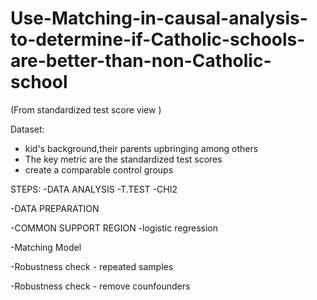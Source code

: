 # Use-Matching-in-causal-analysis-to-determine-if-Catholic-schools-are-better-than-non-Catholic-school

(From standardized test score view )

Dataset:
- kid's background,their parents upbringing among others
- The key metric are the standardized test scores
- create a comparable control groups

STEPS:
-DATA ANALYSIS
  -T.TEST
  -CHI2
 
-DATA PREPARATION

-COMMON SUPPORT REGION 
  -logistic regression
 
-Matching Model

-Robustness check - repeated samples

-Robustness check - remove counfounders
